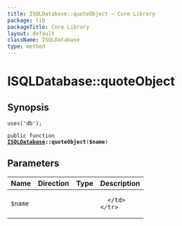 ```yaml
---
title: ISQLDatabase::quoteObject — Core Library
package: lib
packageTitle: Core Library
layout: default
className: ISQLDatabase
type: method
---
```


# ISQLDatabase::quoteObject

## Synopsis

<code>uses('db');</code>

<code>public function <b><a href="ISQLDatabase">ISQLDatabase</a>::quoteObject</b>(<b>$name</b>)</code>

## Parameters

<table>
  <thead>
    <tr>
      <th>Name</th>
      <th>Direction</th>
      <th>Type</th>
      <th>Description</th>
    </tr>
  </thead>
  <tbody>
    <tr>
      <td><code>$name</code>
      <td><i></i></td>
      <td></td>
      <td>

      </td>
    </tr>
  </tbody>
</table>

